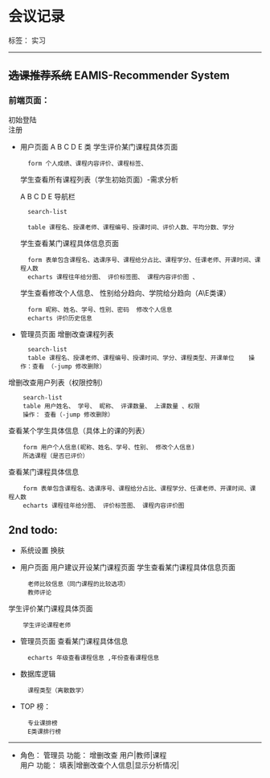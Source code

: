 # 会议记录

标签： 实习

---

## ~~选课推荐系统~~  EAMIS-Recommender System


### **前端页面**：
  初始登陆  
  注册

- 用户页面
    A B C D E 类
    学生评价某门课程具体页面

        form 个人成绩、课程内容评价、课程标签、
        
    学生查看所有课程列表（学生初始页面）-需求分析
    
     A B C D E 导航栏 
    
        search-list
        
        table 课程名、授课老师、课程编号、授课时间、评价人数、平均分数、学分
        
    学生查看某门课程具体信息页面
            
        form 表单包含课程名、选课序号、课程给分占比、课程学分、任课老师、开课时间、课程人数
        echarts 课程往年给分图、 评价标签图、 课程内容评价图 、
    学生查看修改个人信息、 性别给分趋向、学院给分趋向（A\E类课）
        
        form 昵称、姓名、学号、性别、密码  修改个人信息
        echarts 评价历史信息


- 管理员页面
增删改查课程列表
        
        search-list
        table 课程名、授课老师、课程编号、授课时间、学分、课程类型、开课单位    操作：查看 （-jump 修改删除）
        
        

增删改查用户列表（权限控制）

        search-list 
        table 用户姓名、 学号、 昵称、 评课数量、 上课数量 、权限
        操作： 查看（-jump 修改删除）
        
        
查看某个学生具体信息（具体上的课的列表）
        
        form 用户个人信息(昵称、姓名、学号、性别、 修改个人信息)
        所选课程（是否已评价）

查看某门课程具体信息
        
        form 表单包含课程名、选课序号、课程给分占比、课程学分、任课老师、开课时间、课程人数
        echarts 课程往年给分图、 评价标签图、 课程内容评价图 
        
        

## 2nd todo:
- 系统设置
    换肤
- 用户页面
用户建议开设某门课程页面
学生查看某门课程具体信息页面
        
        老师比较信息（同门课程的比较选项）
        教师评论
学生评价某门课程具体页面

        学生评论课程老师

- 管理员页面
查看某门课程具体信息
        
        echarts 年级查看课程信息 ,年份查看课程信息
        

- 数据库逻辑
    
        课程类型（离散数学）

- TOP 榜：
 
        专业课排榜
        E类课排行榜



-------------------------------
- 角色： 
管理员 功能： 增删改查 用户|教师|课程  
用户   功能： 填表|增删改查个人信息|显示分析情况|










